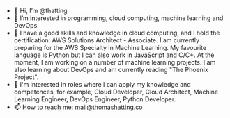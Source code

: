 - 👋 Hi, I’m @thatting
- 👀 I’m interested in programming, cloud computing, machine learning and DevOps 
- 🌱 I have a good skills and knowledge in cloud computing, and I hold the certification: AWS Solutions Architect - Associate. I am currently preparing for the AWS Specialty in Machine Learning. My favourite language is Python but I can also work in JavaScript and C/C+. At the moment, I am working on a number of machine learning projects. I am also learning about DevOps and am currently reading "The Phoenix Project".
- 💞️ I'm interested in roles where I can apply my knowledge and competences, for example, Cloud Developer, Cloud Architect, Machine Learning Engineer, DevOps Engineer, Python Developer. 
- 📫 How to reach me: mail@thomashatting.co

<!---
thatting/thatting is a ✨ special ✨ repository because its `README.md` (this file) appears on your GitHub profile.
You can click the Preview link to take a look at your changes.
--->
